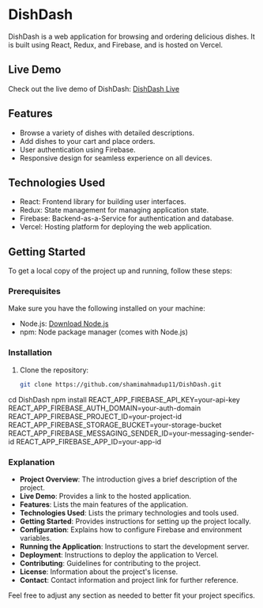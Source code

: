 # DishDash

DishDash is a web application for browsing and ordering delicious dishes. It is built using React, Redux, and Firebase, and is hosted on Vercel.

## Live Demo

Check out the live demo of DishDash: [DishDash Live](https://dish-dash-jd9h.vercel.app/)

## Features

- Browse a variety of dishes with detailed descriptions.
- Add dishes to your cart and place orders.
- User authentication using Firebase.
- Responsive design for seamless experience on all devices.

## Technologies Used

- React: Frontend library for building user interfaces.
- Redux: State management for managing application state.
- Firebase: Backend-as-a-Service for authentication and database.
- Vercel: Hosting platform for deploying the web application.

## Getting Started

To get a local copy of the project up and running, follow these steps:

### Prerequisites

Make sure you have the following installed on your machine:

- Node.js: [Download Node.js](https://nodejs.org/)
- npm: Node package manager (comes with Node.js)

### Installation

1. Clone the repository:

   ```sh
   git clone https://github.com/shamimahmadup11/DishDash.git
cd DishDash
npm install
REACT_APP_FIREBASE_API_KEY=your-api-key
REACT_APP_FIREBASE_AUTH_DOMAIN=your-auth-domain
REACT_APP_FIREBASE_PROJECT_ID=your-project-id
REACT_APP_FIREBASE_STORAGE_BUCKET=your-storage-bucket
REACT_APP_FIREBASE_MESSAGING_SENDER_ID=your-messaging-sender-id
REACT_APP_FIREBASE_APP_ID=your-app-id

### Explanation

- **Project Overview**: The introduction gives a brief description of the project.
- **Live Demo**: Provides a link to the hosted application.
- **Features**: Lists the main features of the application.
- **Technologies Used**: Lists the primary technologies and tools used.
- **Getting Started**: Provides instructions for setting up the project locally.
- **Configuration**: Explains how to configure Firebase and environment variables.
- **Running the Application**: Instructions to start the development server.
- **Deployment**: Instructions to deploy the application to Vercel.
- **Contributing**: Guidelines for contributing to the project.
- **License**: Information about the project's license.
- **Contact**: Contact information and project link for further reference.

Feel free to adjust any section as needed to better fit your project specifics.
